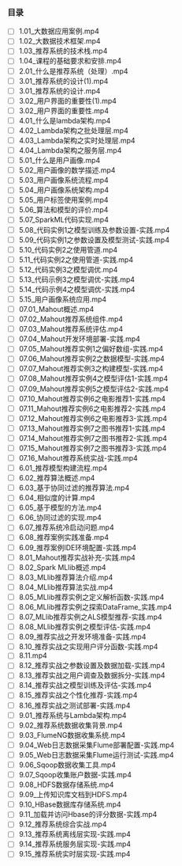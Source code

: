 ### 目录

 - [ ] 1.01_大数据应用案例.mp4
 - [ ] 1.02_大数据技术框架.mp4
 - [ ] 1.03_推荐系统的技术栈.mp4
 - [ ] 1.04_课程的基础要求和安排.mp4
 - [ ] 2.01_什么是推荐系统（处理）.mp4
 - [ ] 3.01_推荐系统的设计(1).mp4
 - [ ] 3.01_推荐系统的设计.mp4
 - [ ] 3.02_用户界面的重要性(1).mp4
 - [ ] 3.02_用户界面的重要性.mp4
 - [ ] 4.01_什么是lambda架构.mp4
 - [ ] 4.02_Lambda架构之批处理层.mp4
 - [ ] 4.03_Lambda架构之实时处理层.mp4
 - [ ] 4.04_Lambda架构之服务层.mp4
 - [ ] 5.01_什么是用户画像.mp4
 - [ ] 5.02_用户画像的数学描述.mp4
 - [ ] 5.03_用户画像系统流程.mp4
 - [ ] 5.04_用户画像系统架构.mp4
 - [ ] 5.05_用户标签使用案例.mp4
 - [ ] 5.06_算法和模型的评价.mp4
 - [ ] 5.07_SparkML代码实现.mp4
 - [ ] 5.08_代码实例1之模型训练及参数设置-实践.mp4
 - [ ] 5.09_代码实例1之参数设置及模型测试-实践.mp4
 - [ ] 5.10_代码实例2之使用管道.mp4
 - [ ] 5.11_代码实例2之使用管道-实践.mp4
 - [ ] 5.12_代码实例3之模型调优.mp4
 - [ ] 5.13_代码示例3之模型调优-实践.mp4
 - [ ] 5.14_代码示例4之模型调优-实践.mp4
 - [ ] 5.15_用户画像系统应用.mp4
 - [ ] 07.01_Mahout概述.mp4
 - [ ] 07.02_Mahout推荐系统组件.mp4
 - [ ] 07.03_Mahout推荐系统评估.mp4
 - [ ] 07.04_Mahout开发环境部署-实践.mp4
 - [ ] 07.05_Mahout推荐实例1之偏好数组-实践.mp4
 - [ ] 07.06_Mahout推荐实例2之数据模型-实践.mp4
 - [ ] 07.07_Mahout推荐实例3之构建模型-实践.mp4
 - [ ] 07.08_Mahout推荐实例4之模型评估1-实践.mp4
 - [ ] 07.09_Mahout推荐实例5之模型评估2-实践.mp4
 - [ ] 07.10_Mahout推荐实例6之电影推荐1-实践.mp4
 - [ ] 07.11_Mahout推荐实例6之电影推荐2-实践.mp4
 - [ ] 07.12_Mahout推荐实例6之电影推荐3-实践.mp4
 - [ ] 07.13_Mahout推荐实例7之图书推荐1-实践.mp4
 - [ ] 07.14_Mahout推荐实例7之图书推荐2-实践.mp4
 - [ ] 07.15_Mahout推荐实例7之图书推荐3-实践.mp4
 - [ ] 07.16_Mahout推荐系统实战-实践.mp4
 - [ ] 6.01_推荐模型构建流程.mp4
 - [ ] 6.02_推荐算法概述.mp4
 - [ ] 6.03_基于协同过滤的推荐算法.mp4
 - [ ] 6.04_相似度的计算.mp4
 - [ ] 6.05_基于模型的方法.mp4
 - [ ] 6.06_协同过滤的实现.mp4
 - [ ] 6.07_推荐系统冷启动问题.mp4
 - [ ] 6.08_推荐案例实践准备.mp4
 - [ ] 6.09_推荐案例IDE环境配置-实践.mp4
 - [ ] 8.01_Mahout推荐实战补充-实践.mp4
 - [ ] 8.02_Spark MLlib概述.mp4
 - [ ] 8.03_MLlib推荐算法介绍.mp4
 - [ ] 8.04_MLlib推荐算法实战.mp4
 - [ ] 8.05_MLlib推荐实例之定义解析函数-实践.mp4
 - [ ] 8.06_MLlib推荐实例之探索DataFrame_实践.mp4
 - [ ] 8.07_MLlib推荐实例之ALS模型推荐-实践.mp4
 - [ ] 8.08_MLlib推荐实例之模型评估-实践.mp4
 - [ ] 8.09_推荐实战之开发环境准备-实践.mp4
 - [ ] 8.10_推荐实战之实现用户评分函数-实践.mp4
 - [ ] 8.11.mp4
 - [ ] 8.12_推荐实战之参数设置及数据加载-实践.mp4
 - [ ] 8.13_推荐实战之用户调查及数据拆分-实践.mp4
 - [ ] 8.14_推荐实战之模型训练及评估-实践.mp4
 - [ ] 8.15_推荐实战之个性化推荐-实践.mp4
 - [ ] 8.16_推荐实战之测试部署-实践.mp4
 - [ ] 9.01_推荐系统与Lambda架构.mp4
 - [ ] 9.02_推荐系统数据收集背景.mp4
 - [ ] 9.03_FlumeNG数据收集系统.mp4
 - [ ] 9.04_Web日志数据采集Flume部署配置-实践.mp4
 - [ ] 9.05_Web日志数据采集Flume运行测试-实践.mp4
 - [ ] 9.06_Sqoop数据收集工具.mp4
 - [ ] 9.07_Sqoop收集账户数据-实践.mp4
 - [ ] 9.08_HDFS数据存储系统.mp4
 - [ ] 9.09_上传知识库文档到HDFS.mp4
 - [ ] 9.10_HBase数据库存储系统.mp4
 - [ ] 9.11_加载并访问Hbase的评分数据-实践.mp4
 - [ ] 9.12_推荐系统综合实战.mp4
 - [ ] 9.13_推荐系统离线层实现-实践.mp4
 - [ ] 9.14_推荐系统服务层实现-实践.mp4
 - [ ] 9.15_推荐系统实时层实现-实践.mp4